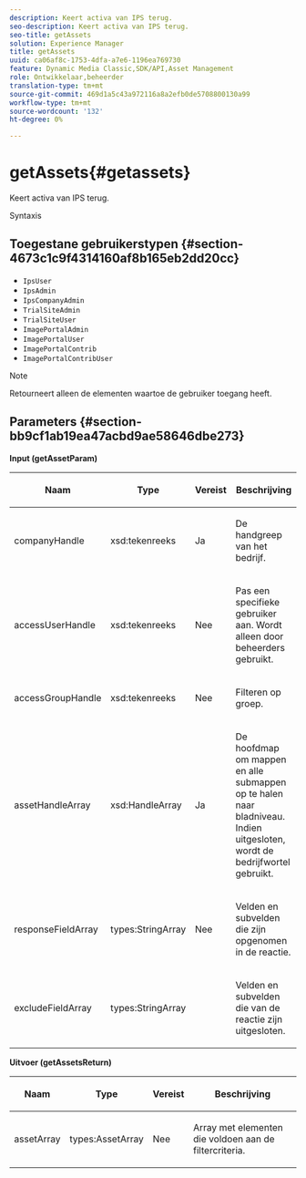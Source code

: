 ```yaml
---
description: Keert activa van IPS terug.
seo-description: Keert activa van IPS terug.
seo-title: getAssets
solution: Experience Manager
title: getAssets
uuid: ca06af8c-1753-4dfa-a7e6-1196ea769730
feature: Dynamic Media Classic,SDK/API,Asset Management
role: Ontwikkelaar,beheerder
translation-type: tm+mt
source-git-commit: 469d1a5c43a972116a8a2efb0de5708800130a99
workflow-type: tm+mt
source-wordcount: '132'
ht-degree: 0%

---
```



# getAssets{#getassets}

Keert activa van IPS terug.

Syntaxis

## Toegestane gebruikerstypen {#section-4673c1c9f4314160af8b165eb2dd20cc}

* `IpsUser`
* `IpsAdmin`
* `IpsCompanyAdmin`
* `TrialSiteAdmin`
* `TrialSiteUser`
* `ImagePortalAdmin`
* `ImagePortalUser`
* `ImagePortalContrib`
* `ImagePortalContribUser`

>[!NOTE]
>
>Retourneert alleen de elementen waartoe de gebruiker toegang heeft.

## Parameters {#section-bb9cf1ab19ea47acbd9ae58646dbe273}

**Input (getAssetParam)**

<table id="table_15CDEFC7F836411C80AA122E3A701C77"> 
 <thead> 
  <tr> 
   <th colname="col1" class="entry"> <p>Naam </p> </th> 
   <th colname="col2" class="entry"> <p>Type </p> </th> 
   <th colname="col3" class="entry"> <p>Vereist </p> </th> 
   <th colname="col4" class="entry"> <p>Beschrijving </p> </th> 
  </tr> 
 </thead>
 <tbody> 
  <tr> 
   <td colname="col1"> <p><span class="codeph"> <span class="varname"> companyHandle</span> </span> </p> </td> 
   <td colname="col2"> <p><span class="codeph"> xsd:tekenreeks</span> </p> </td> 
   <td colname="col3"> <p>Ja </p> </td> 
   <td colname="col4"> <p>De handgreep van het bedrijf. </p> </td> 
  </tr> 
  <tr> 
   <td colname="col1"> <p><span class="codeph"> <span class="varname"> accessUserHandle</span> </span> </p> </td> 
   <td colname="col2"> <p><span class="codeph"> xsd:tekenreeks</span> </p> </td> 
   <td colname="col3"> <p>Nee </p> </td> 
   <td colname="col4"> <p>Pas een specifieke gebruiker aan. Wordt alleen door beheerders gebruikt. </p> </td> 
  </tr> 
  <tr> 
   <td colname="col1"> <p><span class="codeph"> <span class="varname"> accessGroupHandle</span> </span> </p> </td> 
   <td colname="col2"> <p><span class="codeph"> xsd:tekenreeks</span> </p> </td> 
   <td colname="col3"> <p>Nee </p> </td> 
   <td colname="col4"> <p>Filteren op groep. </p> </td> 
  </tr> 
  <tr> 
   <td colname="col1"> <p><span class="codeph"> <span class="varname"> assetHandleArray</span> </span> </p> </td> 
   <td colname="col2"> <p><span class="codeph"> xsd:HandleArray</span> </p> </td> 
   <td colname="col3"> <p>Ja </p> </td> 
   <td colname="col4"> <p>De hoofdmap om mappen en alle submappen op te halen naar bladniveau. Indien uitgesloten, wordt de bedrijfwortel gebruikt. </p> </td> 
  </tr> 
  <tr> 
   <td colname="col1"> <p><span class="codeph"> <span class="varname"> responseFieldArray</span> </span> </p> </td> 
   <td colname="col2"> <p><span class="codeph"> types:StringArray</span> </p> </td> 
   <td colname="col3"> <p>Nee </p> </td> 
   <td colname="col4"> <p>Velden en subvelden die zijn opgenomen in de reactie. </p> </td> 
  </tr> 
  <tr> 
   <td colname="col1"> <p><span class="codeph"> <span class="varname"> excludeFieldArray</span> </span> </p> </td> 
   <td colname="col2"> <p><span class="codeph"> types:StringArray</span> </p> </td> 
   <td colname="col3"> <p> </p> </td> 
   <td colname="col4"> <p>Velden en subvelden die van de reactie zijn uitgesloten. </p> </td> 
  </tr> 
 </tbody> 
</table>

**Uitvoer (getAssetsReturn)**

<table id="table_694932BBBD2C4167871380B2CF514BEA"> 
 <thead> 
  <tr> 
   <th colname="col1" class="entry"> <p>Naam </p> </th> 
   <th colname="col2" class="entry"> <p>Type </p> </th> 
   <th colname="col3" class="entry"> <p>Vereist </p> </th> 
   <th colname="col4" class="entry"> <p>Beschrijving </p> </th> 
  </tr> 
 </thead>
 <tbody> 
  <tr> 
   <td colname="col1"> <p><span class="codeph"> <span class="varname"> assetArray</span> </span> </p> </td> 
   <td colname="col2"> <p><span class="codeph"> types:AssetArray</span> </p> </td> 
   <td colname="col3"> <p>Nee </p> </td> 
   <td colname="col4"> <p>Array met elementen die voldoen aan de filtercriteria. </p> </td> 
  </tr> 
 </tbody> 
</table>


